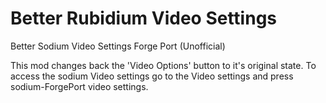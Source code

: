 # Better Rubidium Video Settings

Better Sodium Video Settings Forge Port (Unofficial)

This mod changes back the 'Video Options' button to it's original state. 
To access the sodium Video settings go to the Video settings and press sodium-ForgePort video settings.